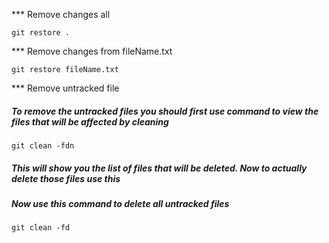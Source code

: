 \*\*\* Remove changes all

```shell
git restore .
```

\*\*\* Remove changes from fileName.txt

```shell
git restore fileName.txt
```

\*\*\* Remove untracked file

##### To remove the untracked files you should first use command to view the files that will be affected by cleaning
```shell
git clean -fdn
```
##### This will show you the list of files that will be deleted. Now to actually delete those files use this

##### Now use this command to delete all untracked files

```shell
git clean -fd
```